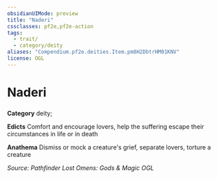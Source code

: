 ```yaml
---
obsidianUIMode: preview
title: "Naderi"
cssclasses: pf2e,pf2e-action
tags:
  - trait/
  - category/deity
aliases: "Compendium.pf2e.deities.Item.pm8H2DbtrHM01KNV"
license: OGL
---
```

# Naderi

### 

**Category** deity; 




**Edicts** Comfort and encourage lovers, help the suffering escape their circumstances in life or in death

**Anathema** Dismiss or mock a creature's grief, separate lovers, torture a creature

*Source: Pathfinder Lost Omens: Gods & Magic*
*OGL*